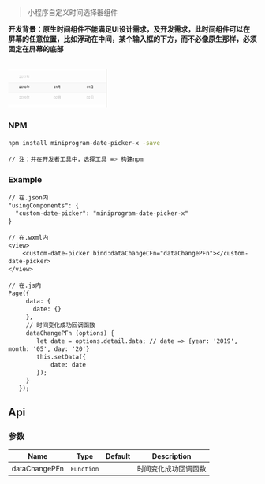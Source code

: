 > 小程序自定义时间选择器组件

**开发背景：原生时间组件不能满足UI设计需求，及开发需求，此时间组件可以在屏幕的任意位置，比如浮动在中间，某个输入框的下方，而不必像原生那样，必须固定在屏幕的底部**
<br/><br/>

<img src="https://raw.githubusercontent.com/misterxu1567/img-static/master/time.png" alt="时间组件预览" width="200">


### NPM

``` bash
npm install miniprogram-date-picker-x -save

// 注：并在开发者工具中，选择工具 => 构建npm
```
### Example

```
// 在.json内
"usingComponents": {
  "custom-date-picker": "miniprogram-date-picker-x"
}

// 在.wxml内
<view>
    <custom-date-picker bind:dataChangeCFn="dataChangePFn"></custom-date-picker>
</view>

// 在.js内
Page({
     data: {
       date: {}
     },
     // 时间变化成功回调函数
     dataChangePFn (options) {
        let date = options.detail.data; // date => {year: '2019', month: '05', day: '20'}
        this.setData({
            date: date
        });
     }
   });
```

## Api
### 参数
| Name                        | Type        | Default      | Description                      |
|-----------------------------|-------------|--------------|--------------------------------------------------------------------|
| dataChangePFn               | `Function`  |              | 时间变化成功回调函数                 |
